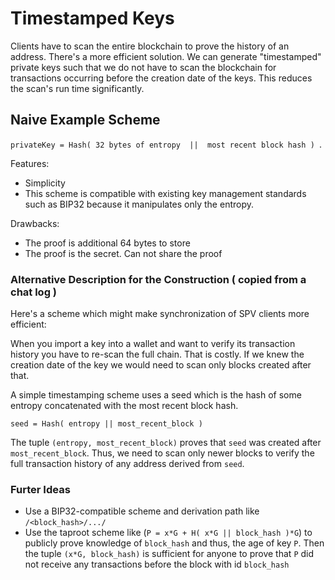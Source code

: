 # Timestamped Keys 

Clients have to scan the entire blockchain to prove the history of an address. There's a more efficient solution.
We can generate "timestamped" private keys such that we do not have to scan the blockchain for transactions occurring before the creation date of the keys.
This reduces the scan's run time significantly.

## Naive Example Scheme
`privateKey = Hash( 32 bytes of entropy  ||  most recent block hash ) `.

Features:
- Simplicity 
- This scheme is compatible with existing key management standards such as BIP32 because it manipulates only the entropy.

Drawbacks: 
- The proof is additional 64 bytes to store 
- The proof is the secret. Can not share the proof

### Alternative Description for the Construction ( copied from a chat log )

Here's a scheme which might make synchronization of SPV clients more efficient:

When you import a key into a wallet and want to verify its transaction history you have to re-scan the full chain. That is costly. If we knew the creation date of the key we would need to scan only blocks created after that.

A simple timestamping scheme uses a seed which is the hash of some entropy concatenated with the most recent block hash.

`seed = Hash( entropy || most_recent_block )`

The tuple `(entropy, most_recent_block)` proves that `seed` was created after `most_recent_block`. 
Thus, we need to scan only newer blocks to verify the full transaction history of any address derived from `seed`.


### Furter Ideas
- Use a BIP32-compatible scheme and derivation path like `/<block_hash>/.../`
- Use the taproot scheme like (`P = x*G + H( x*G || block_hash )*G`) to publicly prove knowledge of `block_hash` and thus, the age of key `P`. Then the tuple `(x*G, block_hash)` is sufficient for anyone to prove that `P` did not receive any transactions before the block with id `block_hash` 
